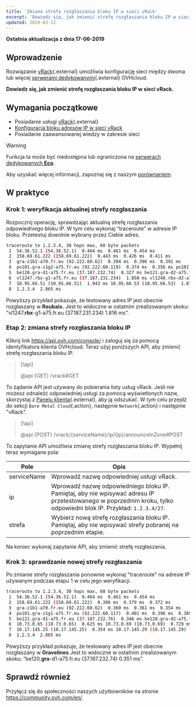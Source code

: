 ```yaml
---
title: 'Zmiana strefy rozgłaszania bloku IP w sieci vRack'
excerpt: 'Dowiedz się, jak zmienić strefę rozgłaszania bloku IP w sieci vRack'
updated: 2019-03-12
---
```


**Ostatnia aktualizacja z dnia 17-06-2019**

## Wprowadzenie

Rozwiązanie [vRack](https://www.ovh.pl/rozwiazania/vrack/){.external} umożliwia konfigurację sieci między dwoma lub więcej [serwerami dedykowanymi](https://www.ovhcloud.com/pl/bare-metal/){.external} OVHcloud.

**Dowiedz się, jak zmienić strefę rozgłaszania bloku IP w sieci vRack.**

## Wymagania początkowe

- Posiadanie usługi [vRack](https://www.ovh.pl/rozwiazania/vrack/){.external}
- [Konfiguracja bloku adresów IP w sieci vRack](/pages/bare_metal_cloud/dedicated_servers/configuring-an-ip-block-in-a-vrack)
- Posiadanie zaawansowanej wiedzy w zakresie sieci

> [!warning]
> Funkcja ta może być niedostępna lub ograniczona na [serwerach dedykowanych **Eco**](https://eco.ovhcloud.com/pl/about/).
>
> Aby uzyskać więcej informacji, zapoznaj się z naszym [porównaniem](https://eco.ovhcloud.com/pl/compare/).

## W praktyce

### Krok 1: weryfikacja aktualnej strefy rozgłaszania

Rozpocznij operację, sprawdzając aktualną strefę rozgłaszania odpowiedniego bloku IP. W tym celu wykonaj “traceroute” w adresie IP bloku. Przetestuj dowolnie wybrany przez Ciebie adres.

```sh
traceroute to 1.2.3.4, 30 hops max, 60 byte packets
 1  54.36.52.1 (54.36.52.1)  0.464 ms  0.461 ms  0.454 ms
 2  158.69.61.222 (158.69.61.222)  0.443 ms  0.426 ms  0.411 ms
 3  gra-z1b1-a70.fr.eu (92.222.60.62)  0.394 ms  0.396 ms  0.391 ms
 4  po101.gra-z1g2-a75.fr.eu (92.222.60.119)  0.374 ms  0.356 ms po101.gra-z1g1-a75.fr.eu (92.222.60.117)  0.333 ms
 5  be120.gra-d1-a75.fr.eu (37.187.232.74)  0.327 ms be121.gra-d2-a75.fr.eu (37.187.232.80)  0.335 ms be120.gra-d2-a75.fr.eu (37.187.232.78)  0.328 ms
 6  vl1247.rbx-g1-a75.fr.eu (37.187.231.234)  1.850 ms vl1248.rbx-d2-a75.fr.eu (37.187.231.252)  1.874 ms vl1247.rbx-g1-a75.fr.eu (37.187.231.234)  1.816 ms
 7  10.95.66.51 (10.95.66.51)  1.943 ms 10.95.66.53 (10.95.66.53)  1.872 ms 10.95.66.59 (10.95.66.59)  1.860 ms
 8  1.2.3.4  2.865 ms
```

Powyższy przykład pokazuje, że testowany adres IP jest obecnie rozgłaszany w **Roubaix.** Jest to widoczne w ostatnim zrealizowanym skoku: “vl1247.**rbx**-g1-a75.fr.eu (37.187.231.234) 1.816 ms”.

### Etap 2: zmiana strefy rozgłaszania bloku IP

Kliknij link <https://api.ovh.com/console/> i zaloguj się za pomocą identyfikatora klienta OVHcloud. Teraz użyj poniższych API, aby zmienić strefę rozgłaszania bloku IP.

> [!api]
>
> @api {GET} /vrack#GET
> 

To żądanie API jest używany do pobierania listy usług vRack. Jeśli nie możesz odnaleźć odpowiedniej usługi za pomocą wyświetlonych nazw, skorzystaj z [Panelu klienta](https://www.ovh.com/auth/?action=gotomanager&from=https://www.ovh.pl/&ovhSubsidiary=pl){.external}, aby ją odszukać. W tym celu przejdź do sekcji `Bare Metal Cloud`{.action}, następnie `Network`{.action} i następnie "vRack". 

> [!api]
>
> @api {POST} /vrack/{serviceName}/ip/{ip}/announceInZone#POST
> 

To zapytanie API umożliwia zmianę strefy rozgłaszania bloku IP. Wypełnij teraz wymagane pola:

|Pole|Opis |
|---|---|
|serviceName|Wprowadź nazwę odpowiedniej usługi vRack.|
|ip|Wprowadź nazwę odpowiedniego bloku IP. Pamiętaj, aby nie wpisywać adresu IP przetestowanego w poprzednim kroku, tylko odpowiedni blok IP. Przykład: `1.2.3.4/27`.|
|strefa|Wybierz nową strefę rozgłaszania bloku IP. Pamiętaj, aby nie wpisywać strefy pobranej na poprzednim etapie.|

Na koniec wykonaj zapytanie API, aby zmienić strefę rozgłaszania.

### Krok 3: sprawdzanie nowej strefy rozgłaszania

Po zmianie strefy rozgłaszania ponownie wykonaj "traceroute" na adresie IP używanym podczas etapu 1 w celu jego weryfikacji.

```sh
traceroute to 1.2.3.4, 30 hops max, 60 byte packets
 1  54.36.52.1 (54.36.52.1)  0.464 ms  0.461 ms  0.454 ms
 2  158.69.61.222 (158.69.61.222)  0.396 ms  0.379 ms  0.372 ms
 3  gra-z1b1-a70.fr.eu (92.222.60.62)  0.360 ms  0.361 ms  0.354 ms
 4  po101.gra-z1g1-a75.fr.eu (92.222.60.117)  0.401 ms  0.396 ms  0.389 ms
 5  be121.gra-d1-a75.fr.eu (37.187.232.76)  0.346 ms be120.gra-d2-a75.fr.eu (37.187.232.78)  0.318 ms be120.gra-d1-a75.fr.eu (37.187.232.74)  0.351 ms
 6  10.73.0.65 (10.73.0.65)  0.625 ms 10.73.0.69 (10.73.0.69)  0.729 ms 10.73.0.65 (10.73.0.65)  0.526 ms
 7  10.17.145.25 (10.17.145.25)  0.354 ms 10.17.145.29 (10.17.145.29)  0.426 ms 10.17.145.25 (10.17.145.25)  0.415 ms
 8  1.2.3.4  2.865 ms
```

Powyższy przykład pokazuje, że testowany adres IP jest obecnie rozgłaszany w **Gravelines** Jest to widoczne w ostatnim zrealizowanym skoku: “be120.**gra**-d1-a75.fr.eu (37.187.232.74) 0.351 ms”.

## Sprawdź również

Przyłącz się do społeczności naszych użytkowników na stronie <https://community.ovh.com/en/>.